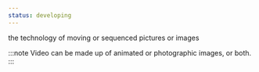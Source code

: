 ```yaml
---
status: developing
---
```


the technology of moving or sequenced pictures or images

:::note
Video can be made up of animated or photographic images, or both.
:::